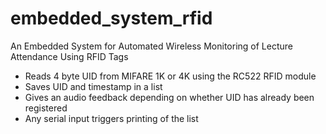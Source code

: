 # embedded_system_rfid
An Embedded System for Automated Wireless Monitoring of Lecture Attendance Using RFID Tags

 * Reads 4 byte UID from MIFARE 1K or 4K using the RC522 RFID module
 * Saves UID and timestamp in a list
 * Gives an audio feedback depending on whether UID has already been registered 
 * Any serial input triggers printing of the list
